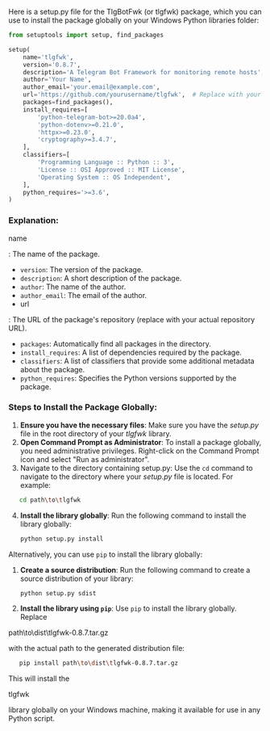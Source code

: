 Here is a setup.py file for the TlgBotFwk (or tlgfwk) package, which you can use to install the package globally on your Windows Python libraries folder:

```python
from setuptools import setup, find_packages

setup(
    name='tlgfwk',
    version='0.8.7',
    description='A Telegram Bot Framework for monitoring remote hosts',
    author='Your Name',
    author_email='your.email@example.com',
    url='https://github.com/yourusername/tlgfwk',  # Replace with your repository URL
    packages=find_packages(),
    install_requires=[
        'python-telegram-bot>=20.0a4',
        'python-dotenv>=0.21.0',
        'httpx>=0.23.0',
        'cryptography>=3.4.7',
    ],
    classifiers=[
        'Programming Language :: Python :: 3',
        'License :: OSI Approved :: MIT License',
        'Operating System :: OS Independent',
    ],
    python_requires='>=3.6',
)
```

### Explanation:

name

: The name of the package.

- `version`: The version of the package.
- `description`: A short description of the package.
- `author`: The name of the author.
- `author_email`: The email of the author.
- url

: The URL of the package's repository (replace with your actual repository URL).

- `packages`: Automatically find all packages in the directory.
- `install_requires`: A list of dependencies required by the package.
- `classifiers`: A list of classifiers that provide some additional metadata about the package.
- `python_requires`: Specifies the Python versions supported by the package.

### Steps to Install the Package Globally:

1. **Ensure you have the necessary files**: Make sure you have the *setup.py* file in the root directory of your *tlgfwk* library.
2. **Open Command Prompt as Administrator**: To install a package globally, you need administrative privileges. Right-click on the Command Prompt icon and select "Run as administrator".
3. Navigate to the directory containing setup.py: Use the `cd` command to navigate to the directory where your *setup.py* file is located. For example:

```sh
   cd path\to\tlgfwk
```

4. **Install the library globally**: Run the following command to install the library globally:
   ```sh
   python setup.py install
   ```

Alternatively, you can use `pip` to install the library globally:

1. **Create a source distribution**: Run the following command to create a source distribution of your library:

   ```sh
   python setup.py sdist
   ```
2. **Install the library using `pip`**: Use `pip` to install the library globally. Replace

path\to\dist\tlgfwk-0.8.7.tar.gz

 with the actual path to the generated distribution file:

```sh
   pip install path\to\dist\tlgfwk-0.8.7.tar.gz
```

This will install the

tlgfwk

 library globally on your Windows machine, making it available for use in any Python script.
